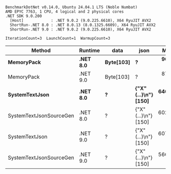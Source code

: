 ```

BenchmarkDotNet v0.14.0, Ubuntu 24.04.1 LTS (Noble Numbat)
AMD EPYC 7763, 1 CPU, 4 logical and 2 physical cores
.NET SDK 9.0.200
  [Host]            : .NET 9.0.2 (9.0.225.6610), X64 RyuJIT AVX2
  ShortRun-.NET 8.0 : .NET 8.0.13 (8.0.1325.6609), X64 RyuJIT AVX2
  ShortRun-.NET 9.0 : .NET 9.0.2 (9.0.225.6610), X64 RyuJIT AVX2

IterationCount=3  LaunchCount=1  WarmupCount=3  

```
| Method                  | Runtime  | data      | json                 | Mean      | Error     | StdDev   | Min       | Max       | Gen0   | Allocated |
|------------------------ |--------- |---------- |--------------------- |----------:|----------:|---------:|----------:|----------:|-------:|----------:|
| **MemoryPack**              | **.NET 8.0** | **Byte[103]** | **?**                    |  **96.38 ns** | **15.219 ns** | **0.834 ns** |  **95.71 ns** |  **97.32 ns** | **0.0148** |     **248 B** |
| MemoryPack              | .NET 9.0 | Byte[103] | ?                    |  87.89 ns | 10.278 ns | 0.563 ns |  87.36 ns |  88.48 ns | 0.0148 |     248 B |
| **SystemTextJson**          | **.NET 8.0** | **?**         | **{&quot;X&quot;(...)\\n&quot;} [150]** | **640.64 ns** | **84.102 ns** | **4.610 ns** | **636.79 ns** | **645.74 ns** | **0.0143** |     **248 B** |
| SystemTextJsonSourceGen | .NET 8.0 | ?         | {&quot;X&quot;(...)\\n&quot;} [150] | 602.56 ns | 70.966 ns | 3.890 ns | 599.76 ns | 607.00 ns | 0.0143 |     248 B |
| SystemTextJson          | .NET 9.0 | ?         | {&quot;X&quot;(...)\\n&quot;} [150] | 607.68 ns |  5.291 ns | 0.290 ns | 607.34 ns | 607.86 ns | 0.0143 |     248 B |
| SystemTextJsonSourceGen | .NET 9.0 | ?         | {&quot;X&quot;(...)\\n&quot;} [150] | 566.08 ns |  4.948 ns | 0.271 ns | 565.90 ns | 566.39 ns | 0.0143 |     248 B |
